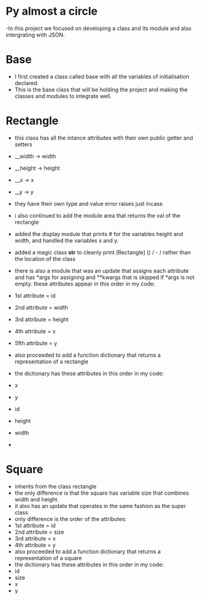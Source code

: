 <h1>Py almost a circle</h1>
<prep>
-In this project we focused on developing a class and its module and also
intergrating with JSON.

Base
====
- I first created a class called base with all the variables of initialisation\
declared.
- This is the base class that will be holding the project and making the classes
and modules to integrate well.

Rectangle
=========
- this class has all the intance attributes with their own public getter and
  setters
- __width -> width
- __height -> height
- __x -> x
- __y -> y

- they have their own type and value error raises just incase
- i also continued to add the module area that returns the val of the rectangle
- added the display module that prints # for the variables height and width, 
  and handled the variables x and y.
- added a magic class __str__ to cleanly print 
  [Rectangle] (<id>) <x>/<y> - <width>/<height> rather than the location of 
  the class
- there is also a module that was an update that assigns each attribute and has 
  *args for assigning and **kwargs that is skipped if *args is not empty. these
  attributes appear in this order in my code:
- 1st attribute = id
- 2nd attribute = width
- 3rd attribute = height
- 4th attribute = x
- 5fth attribute = y
- also proceeded to add a function dictionary that returns a representation of 
  a rectangle
- the dictionary has these attributes in this order in my code:
- x
- y
- id
- height
- width
- 

Square
======
- inherits from the class rectangle
- the only difference is that the square has variable size that combines width 
  and height.
- it also has an update that operates in the same fashion as the super class
- only difference is the order of the attributes:
- 1st attribute = id
- 2nd attribute = size
- 3rd attribute = x
- 4th attribute = y
- also proceeded to add a function dictionary that returns a representation of 
  a square
- the dictionary has these attributes in this order in my code:
- id
- size
- x
- y

</prep>